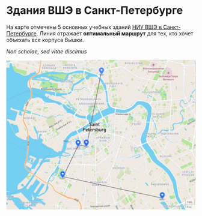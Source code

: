 # Здания ВШЭ в Санкт-Петербурге
На карте отмечены 5 основных учебных зданий [НИУ ВШЭ в Санкт-Петербурге](https://spb.hse.ru/).
Линия отражает **оптимальный маршрут** для тех, кто хочет объехать все корпуса Вышки.

*Non scholae, sed vitae discimus*


![img](hsespb.png)
